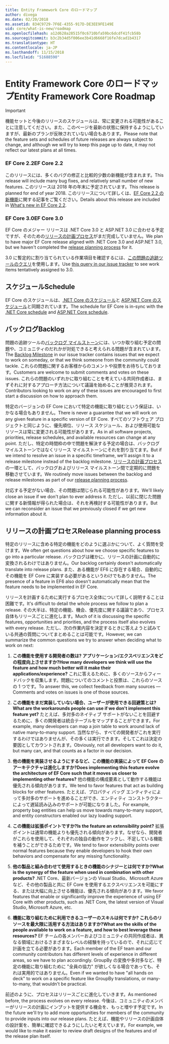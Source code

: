 ```yaml
---
title: Entity Framework Core のロードマップ
author: divega
ms.date: 02/20/2018
ms.assetid: 834C9729-7F6E-4355-917D-DE3EE9FE149E
uid: core/what-is-new/roadmap
ms.openlocfilehash: a12d628a28515f0c6710bfa59bc6dcdf41fcb58b
ms.sourcegitcommit: b3c2b34d5f006ee3b41d6668f16fe7dcad1b4317
ms.translationtype: HT
ms.contentlocale: ja-JP
ms.lasthandoff: 11/15/2018
ms.locfileid: "51688590"
---
```

# <a name="entity-framework-core-roadmap"></a><span data-ttu-id="42fcb-102">Entity Framework Core のロードマップ</span><span class="sxs-lookup"><span data-stu-id="42fcb-102">Entity Framework Core Roadmap</span></span>

> [!IMPORTANT]
> <span data-ttu-id="42fcb-103">機能セットと今後のリリースのスケジュールは、常に変更される可能性があることに注意してください。また、このページを最新の状態に保持するようにしていますが、最新のプランが反映されていない場合もあります。</span><span class="sxs-lookup"><span data-stu-id="42fcb-103">Please note that the feature sets and schedules of future releases are always subject to change, and although we will try to keep this page up to date, it may not reflect our latest plans at all times.</span></span>

### <a name="ef-core-22"></a><span data-ttu-id="42fcb-104">EF Core 2.2</span><span class="sxs-lookup"><span data-stu-id="42fcb-104">EF Core 2.2</span></span>

<span data-ttu-id="42fcb-105">このリリースには、多くのバグの修正と比較的少数の新機能が含まれます。</span><span class="sxs-lookup"><span data-stu-id="42fcb-105">This release will include many bug fixes, and relatively small number of new features.</span></span> <span data-ttu-id="42fcb-106">このリリースは 2018 年の年末に予定されています。</span><span class="sxs-lookup"><span data-stu-id="42fcb-106">This release is planned for end of year 2018.</span></span> <span data-ttu-id="42fcb-107">このリリースについて詳しくは、[EF Core 2.2 の新機能](xref:core/what-is-new/ef-core-2.2)に関する記事をご覧ください。</span><span class="sxs-lookup"><span data-stu-id="42fcb-107">Details about this release are included in [What's new in EF Core 2.2](xref:core/what-is-new/ef-core-2.2).</span></span> 

### <a name="ef-core-30"></a><span data-ttu-id="42fcb-108">EF Core 3.0</span><span class="sxs-lookup"><span data-stu-id="42fcb-108">EF Core 3.0</span></span>

<span data-ttu-id="42fcb-109">EF Core のメジャー リリースは .NET Core 3.0 と ASP.NET 3.0 に合わせる予定ですが、そのための[リリースの計画プロセス](#release-planning-process)がまだ完成していません。</span><span class="sxs-lookup"><span data-stu-id="42fcb-109">We plan to have major EF Core release aligned with .NET Core 3.0 and ASP.NET 3.0, but we haven't completed the [release planning process](#release-planning-process) for it.</span></span>

<span data-ttu-id="42fcb-110">3.0 に暫定的に割り当てられている作業項目を確認するには、[この問題の追跡ツールのクエリ](https://github.com/aspnet/EntityFrameworkCore/issues?q=is%3Aopen+is%3Aissue+milestone%3A3.0.0+sort%3Areactions-%2B1-desc)を使用します。</span><span class="sxs-lookup"><span data-stu-id="42fcb-110">Use [this query in our issue tracker](https://github.com/aspnet/EntityFrameworkCore/issues?q=is%3Aopen+is%3Aissue+milestone%3A3.0.0+sort%3Areactions-%2B1-desc) to see work items tentatively assigned to 3.0.</span></span>

## <a name="schedule"></a><span data-ttu-id="42fcb-111">スケジュール</span><span class="sxs-lookup"><span data-stu-id="42fcb-111">Schedule</span></span>

<span data-ttu-id="42fcb-112">EF Core のスケジュールは、[.NET Core のスケジュール](https://github.com/dotnet/core/blob/master/roadmap.md)と [ASP.NET Core のスケジュール](https://github.com/aspnet/Home/wiki/Roadmap)と同期されています。</span><span class="sxs-lookup"><span data-stu-id="42fcb-112">The schedule for EF Core is in-sync with the [.NET Core schedule](https://github.com/dotnet/core/blob/master/roadmap.md) and [ASP.NET Core schedule](https://github.com/aspnet/Home/wiki/Roadmap).</span></span>

## <a name="backlog"></a><span data-ttu-id="42fcb-113">バックログ</span><span class="sxs-lookup"><span data-stu-id="42fcb-113">Backlog</span></span>

<span data-ttu-id="42fcb-114">問題の追跡ツールの[バックログ マイルストーン](https://github.com/aspnet/EntityFrameworkCore/issues?q=is%3Aopen+is%3Aissue+milestone%3ABacklog+sort%3Areactions-%2B1-desc)には、いつか取り組む予定の問題や、コミュニティのだれかが対処できると考えられる問題が含まれています。</span><span class="sxs-lookup"><span data-stu-id="42fcb-114">The [Backlog Milestone](https://github.com/aspnet/EntityFrameworkCore/issues?q=is%3Aopen+is%3Aissue+milestone%3ABacklog+sort%3Areactions-%2B1-desc) in our issue tracker contains issues that we expect to work on someday, or that we think someone from the community could tackle.</span></span>
<span data-ttu-id="42fcb-115">これらの問題に関するお客様からのコメントや投票をお待ちしております。</span><span class="sxs-lookup"><span data-stu-id="42fcb-115">Customers are welcome to submit comments and votes on these issues.</span></span>
<span data-ttu-id="42fcb-116">これらの問題のいずれかに取り組むことを考えている共同作成者は、まずそれに対するアプローチ方法について議論を始めることが推奨されます。</span><span class="sxs-lookup"><span data-stu-id="42fcb-116">Contributors looking to work on any of these issues are encouraged to first start a discussion on how to approach them.</span></span>

<span data-ttu-id="42fcb-117">特定のバージョンの EF Core において特定の機能に取り組むという保証は、いかなる場合もありません。</span><span class="sxs-lookup"><span data-stu-id="42fcb-117">There is never a guarantee that we will work on any given feature in a specific version of EF Core.</span></span>
<span data-ttu-id="42fcb-118">すべてのソフトウェア プロジェクトと同じように、優先順位、リリース スケジュール、および使用可能なリソースは常に変更される可能性があります。</span><span class="sxs-lookup"><span data-stu-id="42fcb-118">As in all software projects, priorities, release schedules, and available resources can change at any point.</span></span>
<span data-ttu-id="42fcb-119">ただし、特定の時間枠の中で問題を解決する予定の場合は、バックログ マイルストーンではなくリリース マイルストーンにそれを割り当てます。</span><span class="sxs-lookup"><span data-stu-id="42fcb-119">But if we intend to resolve an issue in a specific timeframe, we'll assign it to a release milestone instead of the backlog milestone.</span></span>
<span data-ttu-id="42fcb-120">[リリースの計画プロセス](#release-planning-process)の一環として、バックログおよびリリース マイルストーン間で定期的に問題を移動させています。</span><span class="sxs-lookup"><span data-stu-id="42fcb-120">We routinely move issues between the backlog and release milestones as part of our [release planning process](#release-planning-process).</span></span>

<span data-ttu-id="42fcb-121">対応する予定がない場合、その問題は閉じられる可能性があります。</span><span class="sxs-lookup"><span data-stu-id="42fcb-121">We'll likely close an issue if we don't plan to ever address it.</span></span>
<span data-ttu-id="42fcb-122">ただし、以前に閉じた問題に関する新情報が得られた場合は、それを再検討する可能性があります。</span><span class="sxs-lookup"><span data-stu-id="42fcb-122">But we can reconsider an issue that we previously closed if we get new information about it.</span></span>

## <a name="release-planning-process"></a><span data-ttu-id="42fcb-123">リリースの計画プロセス</span><span class="sxs-lookup"><span data-stu-id="42fcb-123">Release planning process</span></span>

<span data-ttu-id="42fcb-124">特定のリリースに含める特定の機能をどのように選ぶかについて、よく質問を受けます。</span><span class="sxs-lookup"><span data-stu-id="42fcb-124">We often get questions about how we choose specific features to go into a particular release.</span></span>
<span data-ttu-id="42fcb-125">バックログは確かに、リリースの計画に自動的に変換されるわけではありません。</span><span class="sxs-lookup"><span data-stu-id="42fcb-125">Our backlog certainly doesn't automatically translate into release plans.</span></span>
<span data-ttu-id="42fcb-126">また、ある機能が EF6 に存在する場合、自動的にその機能を EF Core に実装する必要があるというわけでもありません。</span><span class="sxs-lookup"><span data-stu-id="42fcb-126">The presence of a feature in EF6 also doesn't automatically mean that the feature needs to be implemented in EF Core.</span></span>

<span data-ttu-id="42fcb-127">リリースを計画するために実行するプロセス全体について詳しく説明することは困難です。</span><span class="sxs-lookup"><span data-stu-id="42fcb-127">It's difficult to detail the whole process we follow to plan a release.</span></span>
<span data-ttu-id="42fcb-128">その大半は、特定の機能、機会、優先度に関する議論であり、プロセス自体もリリースごとに進化します。</span><span class="sxs-lookup"><span data-stu-id="42fcb-128">Much of it is discussing the specific features, opportunities and priorities, and the process itself also evolves with every release.</span></span>
<span data-ttu-id="42fcb-129">ただし、次の作業内容を決定するときに答えようと試みている共通の質問についてまとめることは可能です。</span><span class="sxs-lookup"><span data-stu-id="42fcb-129">However, we can summarize the common questions we try to answer when deciding what to work on next:</span></span>

1. <span data-ttu-id="42fcb-130">**この機能を使用する開発者の数は? アプリケーション/エクスペリエンスをどの程度向上させますか?**</span><span class="sxs-lookup"><span data-stu-id="42fcb-130">**How many developers we think will use the feature and how much better will it make their applications/experience?**</span></span> <span data-ttu-id="42fcb-131">これに答えるために、多くのソースからフィードバックを収集します。問題についてのコメントと投票は、これらのソースの 1 つです。</span><span class="sxs-lookup"><span data-stu-id="42fcb-131">To answer this, we collect feedback from many sources — Comments and votes on issues is one of those sources.</span></span>

2. <span data-ttu-id="42fcb-132">**この機能をまだ実装していない場合、ユーザーが使用できる回避策とは?**</span><span class="sxs-lookup"><span data-stu-id="42fcb-132">**What are the workarounds people can use if we don't implement this feature yet?**</span></span> <span data-ttu-id="42fcb-133">たとえば、多対多のネイティブ サポートがないことを回避するために、多くの開発者は統合テーブルをマップすることができます。</span><span class="sxs-lookup"><span data-stu-id="42fcb-133">For example, many developers can map a join table to work around lack of native many-to-many support.</span></span> <span data-ttu-id="42fcb-134">当然ながら、すべての開発者がこれを実行するわけではありませんが、その多くは実行できます。そしてこれは決定の要因としてカウントされます。</span><span class="sxs-lookup"><span data-stu-id="42fcb-134">Obviously, not all developers want to do it, but many can, and that counts as a factor in our decision.</span></span>

3. <span data-ttu-id="42fcb-135">**他の機能を実装させるようにするなど、この機能の実装によって EF Core のアーキテクチャは進化しますか?**</span><span class="sxs-lookup"><span data-stu-id="42fcb-135">**Does implementing this feature evolve the architecture of EF Core such that it moves us closer to implementing other features?**</span></span> <span data-ttu-id="42fcb-136">他の機能の構成要素として動作する機能は優先される傾向があります。</span><span class="sxs-lookup"><span data-stu-id="42fcb-136">We tend to favor features that act as building blocks for other features.</span></span> <span data-ttu-id="42fcb-137">たとえば、プロパティ バッグ エンティティによって多対多のサポートを進めることができ、エンティティ コンストラクターによって遅延読み込みのサポートが可能になりました。</span><span class="sxs-lookup"><span data-stu-id="42fcb-137">For example, property bag entities can help us move towards many-to-many support, and entity constructors enabled our lazy loading support.</span></span> 

4. <span data-ttu-id="42fcb-138">**この機能は拡張ポイントですか?**</span><span class="sxs-lookup"><span data-stu-id="42fcb-138">**Is the feature an extensibility point?**</span></span> <span data-ttu-id="42fcb-139">拡張ポイントは通常の機能よりも優先される傾向があります。なぜなら、開発者がこれらを使用して、それぞれの独自の動作をフックし、不足している機能を補うことができるためです。</span><span class="sxs-lookup"><span data-stu-id="42fcb-139">We tend to favor extensibility points over normal features because they enable developers to hook their own behaviors and compensate for any missing functionality.</span></span> 

5. <span data-ttu-id="42fcb-140">**他の製品と組み合わせて使用するときの機能のシナジーとは何ですか?**</span><span class="sxs-lookup"><span data-stu-id="42fcb-140">**What is the synergy of the feature when used in combination with other products?**</span></span> <span data-ttu-id="42fcb-141">.NET Core、最新バージョンの Visual Studio、Microsoft Azure など、その他の製品と共に EF Core を使用するエクスペリエンスを可能にする、または大幅に向上させる機能は、優先される傾向があります。</span><span class="sxs-lookup"><span data-stu-id="42fcb-141">We favor features that enable or significantly improve the experience of using EF Core with other products, such as .NET Core, the latest version of Visual Studio, Microsoft Azure, etc.</span></span>

6. <span data-ttu-id="42fcb-142">**機能に取り組むために利用できるユーザーのスキルは何ですか? これらのリソースを最大限に活用する方法はありますか?**</span><span class="sxs-lookup"><span data-stu-id="42fcb-142">**What are the skills of the people available to work on a feature, and how to best leverage these resources?**</span></span> <span data-ttu-id="42fcb-143">EF チームの各メンバーおよびコミュニティの共同作成者は、異なる領域におけるさまざまなレベルの経験を持っているので、それに応じて計画を立てる必要があります。</span><span class="sxs-lookup"><span data-stu-id="42fcb-143">Each member of the EF team and our community contributors has different levels of experience in different areas, so we have to plan accordingly.</span></span> <span data-ttu-id="42fcb-144">GroupBy の変換や多対多など、特定の機能に取り組むために "全員の協力" が欲しくなる場合であっても、それは実用的ではありません。</span><span class="sxs-lookup"><span data-stu-id="42fcb-144">Even if we wanted to have "all hands on deck" to work on a specific feature like GroupBy translations, or many-to-many, that wouldn't be practical.</span></span>

<span data-ttu-id="42fcb-145">前述のように、プロセスはリリースごとに進化していきます。</span><span class="sxs-lookup"><span data-stu-id="42fcb-145">As mentioned before, the process evolves on every release.</span></span>
<span data-ttu-id="42fcb-146">今後は、コミュニティのメンバーがリリースの計画にインプットを提供する機会を、もっと増やす予定です。</span><span class="sxs-lookup"><span data-stu-id="42fcb-146">In the future we'll try to add more opportunities for members of the community to provide inputs into our release plans.</span></span>
<span data-ttu-id="42fcb-147">たとえば、機能やリリースの計画自体の設計案を、簡単に確認できるようにしたいと考えています。</span><span class="sxs-lookup"><span data-stu-id="42fcb-147">For example, we would like to make it easier to review draft designs of the features and of the release plan itself.</span></span>